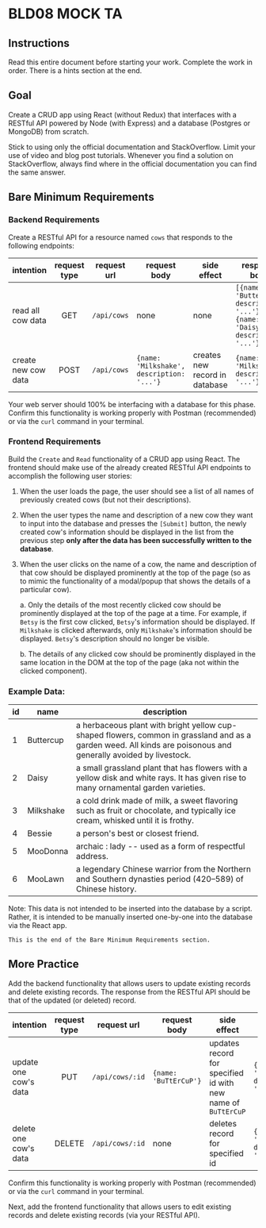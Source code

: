 # BLD08 MOCK TA

## Instructions

Read this entire document before starting your work. Complete the work in order. There is a hints section at the end.


## Goal

Create a CRUD app using React (without Redux) that interfaces with a RESTful API powered by Node (with Express) and a database (Postgres or MongoDB) from scratch.

Stick to using only the official documentation and StackOverflow. Limit your use of video and blog post tutorials. Whenever you find a solution on StackOverflow, always find where in the official documentation you can find the same answer.

## Bare Minimum Requirements

### Backend Requirements

Create a RESTful API for a resource named `cows` that responds to the following endpoints:

| intention           | request type | request url | request body                              | side effect                    | response body                                                                    |
|---------------------|:------------:|-------------|-------------------------------------------|--------------------------------|----------------------------------------------------------------------------------|
| read all cow data   | GET          | `/api/cows` | none                                      | none                           | `[{name: 'Buttercup', description: '...'}, {name: 'Daisy', description: '...'}]` |
| create new cow data | POST         | `/api/cows` | `{name: 'Milkshake', description: '...'}` | creates new record in database | `{name: 'Milkshake', description: '...'}`                                        |

Your web server should 100% be interfacing with a database for this phase. Confirm this functionality is working properly with Postman (recommended) or via the `curl` command in your terminal.

### Frontend Requirements

Build the `Create` and `Read` functionality of a CRUD app using React. The frontend should make use of the already created RESTful API endpoints to accomplish the following user stories:

1. When the user loads the page, the user should see a list of all names of previously created cows (but not their descriptions).

1. When the user types the name and description of a new cow they want to input into the database and presses the `[Submit]` button, the newly created cow's information should be displayed in the list from the previous step **only after the data has been successfully written to the database**.

1. When the user clicks on the name of a cow, the name and description of that cow should be displayed prominently at the top of the page (so as to mimic the functionality of a modal/popup that shows the details of a particular cow).

    a. Only the details of the most recently clicked cow should be prominently displayed at the top of the page at a time. For example, if `Betsy` is the first cow clicked, `Betsy`'s information should be displayed. If `Milkshake` is clicked afterwards, only `Milkshake`'s information should be displayed. `Betsy`'s description should no longer be visible.

    b. The details of any clicked cow should be prominently displayed in the same location in the DOM at the top of the page (aka not within the clicked component).

### Example Data:

 id | name      | description
----|-----------|------------------------------------------
  1 | Buttercup | a herbaceous plant with bright yellow cup-shaped flowers, common in grassland and as a garden weed. All kinds are poisonous and generally avoided by livestock.
  2 | Daisy     | a small grassland plant that has flowers with a yellow disk and white rays. It has given rise to many ornamental garden varieties.
  3 | Milkshake | a cold drink made of milk, a sweet flavoring such as fruit or chocolate, and typically ice cream, whisked until it is frothy.
  4 | Bessie    | a person's best or closest friend.
  5 | MooDonna  | archaic : lady -- used as a form of respectful address.
  6 | MooLawn   | a legendary Chinese warrior from the Northern and Southern dynasties period (420–589) of Chinese history.

Note: This data is not intended to be inserted into the database by a script. Rather, it is intended to be manually inserted one-by-one into the database via the React app.

```
This is the end of the Bare Minimum Requirements section.
```


## More Practice

Add the backend functionality that allows users to update existing records and delete existing records. The response from the RESTful API should be that of the updated (or deleted) record.

| intention             | request type | request url     | request body          | side effect                                                  | response body                             |
|-----------------------|:------------:|-----------------|-----------------------|--------------------------------------------------------------|-------------------------------------------|
| update one cow's data | PUT          | `/api/cows/:id` | `{name: 'BuTtErCuP'}` | updates record for specified id with new name of `BuTtErCuP` | `{name: 'BuTtErCuP', description: '...'}` |
| delete one cow's data | DELETE       | `/api/cows/:id` | none                  | deletes record for specified id                              | `{name: 'BuTtErCuP', description: '...'}` |

Confirm this functionality is working properly with Postman (recommended) or via the `curl` command in your terminal.

Next, add the frontend functionality that allows users to edit existing records and delete existing records (via your RESTful API).

